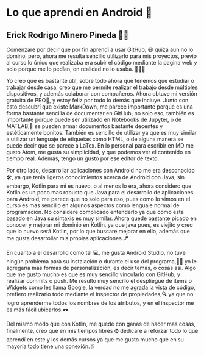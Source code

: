 # Lo que aprendí en Android 📲
## Erick Rodrigo Minero Pineda 👦🏽

Comenzare por decir que por fin aprendí a usar GitHub, 😆 quizá aun no lo domino, pero, ahora me resulta sencillo utilizarlo para mis proyectos, previo al curso lo único que realizaba era subir el código mediante la pagina web y solo porque me lo pedían, en realidad no lo usaba. 💁🏽‍♂️

Yo creo que es bastante útil, sobre todo ahora que tenemos que estudiar o trabajar desde casa, creo que me permite realizar el trabajo desde múltiples dispositivos, y además colaborar con compañeros. Ahora obtuve mi versión gratuita de PRO🌟, y estoy feliz por todo lo demás que incluye. Junto con esto descubrí que existe MarkDown, me parece importante porque es una forma bastante sencilla de documentar en GitHub, no solo eso, también es importante porque puede ser utilizado en Notebooks de Jupyter, o de MATLAB,📗 se pueden armar documentos bastante decentes y estéticamente bonitos. También es sencillo de utilizar ya que es muy similar a utilizar un lenguaje de etiquetas como HTML, o de alguna manera se puede decir que se parece a LaTex.
En lo personal para escribir en MD me gusto Atom, me gusta su simplicidad, y que podemos ver el contenido en tiempo real. Además, tengo un gusto por ese editor de texto.

Por otro lado, desarrollar aplicaciones con Android no me era desconocido 🛠, ya que tenia ligeros conocimientos acerca de Android con Java, sin embargo, Kotlin para mi es nuevo, o al menos lo era, ahora considero que Kotlin es un poco mas robusto que Java para el desarrollo de aplicaciones para Android, me parece que no solo para eso, pues como lo vimos en el curso es mas sencillo en algunos aspectos como lenguaje normal de programación. No considere complicado entenderlo ya que como esta basado en Java su sintaxis es muy similar.
Ahora quede bastante picado en conocer y mejorar mi dominio en Kotlin, ya que java pues, es viejito y creo que lo nuevo será Kotlin, por lo que buscare mejorar en ello, además que me gusta desarrollar mis propias aplicaciones.🪁

En cuanto a el desarrollo como tal 💻, me gusta Android Studio, no tuve ningún problema para su instalación o durante el uso del programa,🙏🏻 yo le agregaría más formas de personalización, es decir temas, o cosas así. Algo que me gusto mucho es que es muy sencillo vincularlo con GitHub, y realizar commits o push. Me resulto muy sencillo el despliegue de ítems o Widgets como les llama Google, la verdad no me agrada la vista de código, prefiero realizarlo todo mediante el inspector de propiedades,🔍 ya que no logro aprenderme todos los nombres de los atributos, y en el inspector me es más fácil ubicarlos.🕶

Del mismo modo que con Kotlin, me quede con ganas de hacer mas cosas, finalmente, creo que en mis tiempos libres ⌚ dedicare a reforzar todo lo que aprendí en este y los demás cursos ya que me gusto mucho que en su mayoría todo tiene una conexión.🖇

